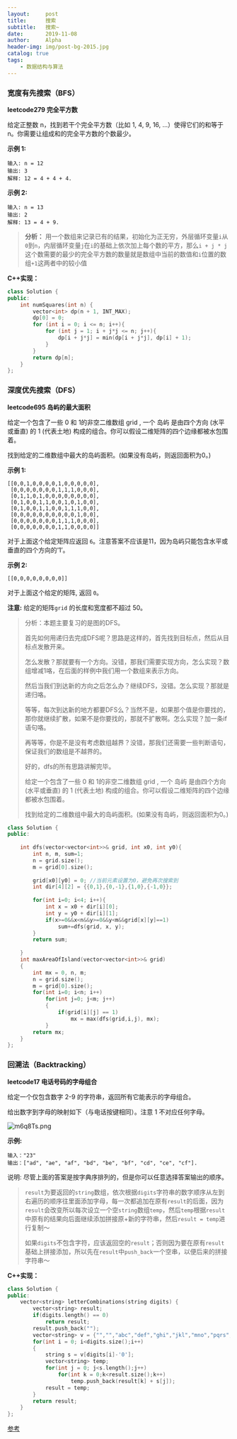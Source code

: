 ```yaml
---
layout:     post
title:      搜索
subtitle:   搜索~ 
date:       2019-11-08
author:     Alpha
header-img: img/post-bg-2015.jpg
catalog: true
tags:
    - 数据结构与算法
---
```




### 宽度有先搜索（BFS）

**leetcode279 完全平方数**

给定正整数 n，找到若干个完全平方数（比如 1, 4, 9, 16, ...）使得它们的和等于 n。你需要让组成和的完全平方数的个数最少。

**示例 1:**

```
输入: n = 12
输出: 3 
解释: 12 = 4 + 4 + 4.
```

**示例 2:**

```
输入: n = 13
输出: 2
解释: 13 = 4 + 9.
```

>**分析：**
>用一个数组来记录已有的结果，初始化为正无穷，外层循环变量``i``从``0``到``n``，内层循环变量``j``在``i``的基础上依次加上每个数的平方，那么``i + j * j ``这个数需要的最少的完全平方数的数量就是数组中当前的数值和``i``位置的数组``+1``这两者中的较小值

**C++实现：**

```C++
class Solution {
public:
	int numSquares(int n) {
		vector<int> dp(n + 1, INT_MAX);
		dp[0] = 0;
		for (int i = 0; i <= n; i++){
			for (int j = 1; i + j*j <= n; j++){
				dp[i + j*j] = min(dp[i + j*j], dp[i] + 1);
			}
		}
		return dp[n];
	}
};
```



### 深度优先搜索（DFS）

**leetcode695 岛屿的最大面积**

给定一个包含了一些 0 和 1的非空二维数组 grid , 一个 岛屿 是由四个方向 (水平或垂直) 的 1 (代表土地) 构成的组合。你可以假设二维矩阵的四个边缘都被水包围着。

找到给定的二维数组中最大的岛屿面积。(如果没有岛屿，则返回面积为0。)

**示例 1:**

```
[[0,0,1,0,0,0,0,1,0,0,0,0,0],
 [0,0,0,0,0,0,0,1,1,1,0,0,0],
 [0,1,1,0,1,0,0,0,0,0,0,0,0],
 [0,1,0,0,1,1,0,0,1,0,1,0,0],
 [0,1,0,0,1,1,0,0,1,1,1,0,0],
 [0,0,0,0,0,0,0,0,0,0,1,0,0],
 [0,0,0,0,0,0,0,1,1,1,0,0,0],
 [0,0,0,0,0,0,0,1,1,0,0,0,0]]
```

对于上面这个给定矩阵应返回 `6`。注意答案不应该是11，因为岛屿只能包含水平或垂直的四个方向的‘1’。

**示例 2:**

```
[[0,0,0,0,0,0,0,0]]
```

对于上面这个给定的矩阵, 返回 `0`。

**注意:** 给定的矩阵`grid` 的长度和宽度都不超过 50。

>分析：本题主要复习的是图的DFS。
>
>首先如何用递归去完成DFS呢？思路是这样的，首先找到目标点，然后从目标点发散开来。
>
>怎么发散？那就要有一个方向。没错，那我们需要实现方向，怎么实现？数组增减1咯，在后面的样例中我们用一个数组来表示方向。
>
>然后当我们到达新的方向之后怎么办？继续DFS，没错。怎么实现？那就是递归咯。
>
>等等，每次到达新的地方都要DFS么？当然不是，如果那个值是你要找的，那你就继续扩散，如果不是你要找的，那就不扩散啊。怎么实现？加一条if语句咯。
>
>再等等，你是不是没有考虑数组越界？没错，那我们还需要一些判断语句，保证我们的数组是不越界的。
>
>好的，dfs的所有思路讲解完毕。
>
>给定一个包含了一些 0 和 1的非空二维数组 grid , 一个 岛屿 是由四个方向 (水平或垂直) 的 1 (代表土地) 构成的组合。你可以假设二维矩阵的四个边缘都被水包围着。
>
>找到给定的二维数组中最大的岛屿面积。(如果没有岛屿，则返回面积为0。)

```C++
class Solution {
public:
 
    int dfs(vector<vector<int>>& grid, int x0, int y0){
        int n, m, sum=1;
        n = grid.size();
        m = grid[0].size();
 
        grid[x0][y0] = 0; //当前元素设置为0，避免再次搜索到
        int dir[4][2] = {{0,1},{0,-1},{1,0},{-1,0}};
 
        for(int i=0; i<4; i++){
            int x = x0 + dir[i][0];
            int y = y0 + dir[i][1];
            if(x>=0&&x<n&&y>=0&&y<m&&grid[x][y]==1)
                sum+=dfs(grid, x, y);
        }
        return sum;
 
    }
    int maxAreaOfIsland(vector<vector<int>>& grid) 
    {
        int mx = 0, n, m;
        n = grid.size();
        m = grid[0].size();
        for(int i=0; i<n; i++)
            for(int j=0; j<m; j++)
            {
                if(grid[i][j] == 1)   
                    mx = max(dfs(grid,i,j), mx);
            }
        return mx;
    }
};
```



### 回溯法（Backtracking）

**leetcode17 电话号码的字母组合**

给定一个仅包含数字 2-9 的字符串，返回所有它能表示的字母组合。

给出数字到字母的映射如下（与电话按键相同）。注意 1 不对应任何字母。

![m6q8Ts.png](https://s2.ax1x.com/2019/08/24/m6q8Ts.png)

**示例:**

```
输入："23"
输出：["ad", "ae", "af", "bd", "be", "bf", "cd", "ce", "cf"].
```

说明:
尽管上面的答案是按字典序排列的，但是你可以任意选择答案输出的顺序。

> ``result``为要返回的``string``数组，依次根据``digits``字符串的数字顺序从左到右遍历的顺序往里面添加字母，每一次都追加在原有``result``的后面，因为``result``会改变所以每次设立一个空``string``数组``temp``，然后``temp``根据``result``中原有的结果向后面继续添加拼接原+新的字符串，然后``result = temp``进行复制～
>
> 如果``digits``不包含字符，应该返回空的``result``；否则因为要在原有``result``基础上拼接添加，所以先在``result``中``push_back``一个空串，以便后来的拼接字符串～

**C++实现：**

```C++
class Solution {
public:
    vector<string> letterCombinations(string digits) {
        vector<string> result;
        if(digits.length() == 0)
            return result;
        result.push_back("");
        vector<string> v = {"","","abc","def","ghi","jkl","mno","pqrs","tuv","wxyz"};
        for(int i = 0; i<digits.size();i++)
        {
            string s = v[digits[i]-'0'];
            vector<string> temp;
            for(int j = 0; j<s.length();j++)
                for(int k = 0;k<result.size();k++)
                    temp.push_back(result[k] + s[j]);
            result = temp;
        }
        return result;
    }
};
```


[参考](https://blog.csdn.net/w8253497062015/article/details/79967958)